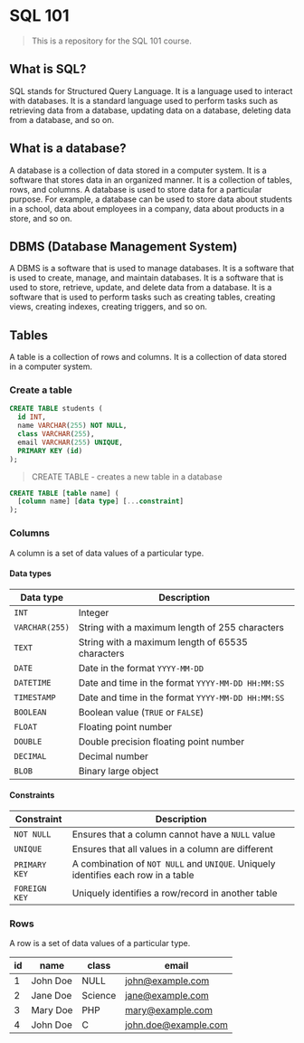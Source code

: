 # SQL 101

> This is a repository for the SQL 101 course.

## What is SQL?

SQL stands for Structured Query Language. It is a language used to interact with databases. It is a standard language used to perform tasks such as retrieving data from a database, updating data on a database, deleting data from a database, and so on.

## What is a database?

A database is a collection of data stored in a computer system. It is a software that stores data in an organized manner. It is a collection of tables, rows, and columns. A database is used to store data for a particular purpose. For example, a database can be used to store data about students in a school, data about employees in a company, data about products in a store, and so on.

## DBMS (Database Management System)

A DBMS is a software that is used to manage databases. It is a software that is used to create, manage, and maintain databases. It is a software that is used to store, retrieve, update, and delete data from a database. It is a software that is used to perform tasks such as creating tables, creating views, creating indexes, creating triggers, and so on.

## Tables

A table is a collection of rows and columns. It is a collection of data stored in a computer system.

### Create a table

```sql
CREATE TABLE students (
  id INT,
  name VARCHAR(255) NOT NULL,
  class VARCHAR(255),
  email VARCHAR(255) UNIQUE,
  PRIMARY KEY (id)
);
```

> CREATE TABLE - creates a new table in a database

```sql
CREATE TABLE [table name] (
  [column name] [data type] [...constraint]
);
```

### Columns

A column is a set of data values of a particular type.

#### Data types

<!-- table of top data types -->

| Data type | Description |
| --- | --- |
| `INT` | Integer |
| `VARCHAR(255)` | String with a maximum length of 255 characters |
| `TEXT` | String with a maximum length of 65535 characters |
| `DATE` | Date in the format `YYYY-MM-DD` |
| `DATETIME` | Date and time in the format `YYYY-MM-DD HH:MM:SS` |
| `TIMESTAMP` | Date and time in the format `YYYY-MM-DD HH:MM:SS` |
| `BOOLEAN` | Boolean value (`TRUE` or `FALSE`) |
| `FLOAT` | Floating point number |
| `DOUBLE` | Double precision floating point number |
| `DECIMAL` | Decimal number |
| `BLOB` | Binary large object |

#### Constraints

<!-- table of top constraints -->

| Constraint | Description |
| --- | --- |
| `NOT NULL` | Ensures that a column cannot have a `NULL` value |
| `UNIQUE` | Ensures that all values in a column are different |
| `PRIMARY KEY` | A combination of `NOT NULL` and `UNIQUE`. Uniquely identifies each row in a table |
| `FOREIGN KEY` | Uniquely identifies a row/record in another table |

### Rows

A row is a set of data values of a particular type.

<!-- example of table students with some data -->

| id | name | class | email |
| --- | --- | --- | --- |
| 1 | John Doe | NULL | <john@example.com> |
| 2 | Jane Doe | Science | <jane@example.com> |
| 3 | Mary Doe | PHP | <mary@example.com> |
| 4 | John Doe | C | <john.doe@example.com> |
